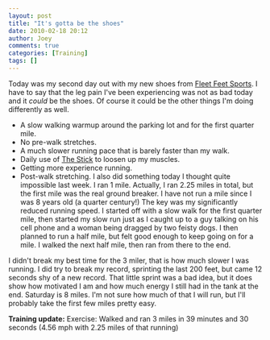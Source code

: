 ```yaml
---
layout: post
title: "It's gotta be the shoes"
date: 2010-02-18 20:12
author: Joey
comments: true
categories: [Training]
tags: []
---
```

Today was my second day out with my new shoes from [Fleet Feet Sports](http://fleetfeetnashville.com/).  I have to say that the leg pain I've been experiencing was not as bad today and it *could* be the shoes.  Of course it could be the other things I'm doing differently as well.


*   A slow walking warmup around the parking lot and for the first quarter mile.
*   No pre-walk stretches.
*   A much slower running pace that is barely faster than my walk.
*   Daily use of [The Stick](http://www.thestick.com/) to loosen up my muscles.
*   Getting more experience running.
*   Post-walk stretching.
I also did something today I thought quite impossible last week.  I ran 1 mile.  Actually, I ran 2.25 miles in total, but the first mile was the real ground breaker.  I have not run a mile since I was 8 years old (a quarter century!)  The key was my significantly reduced running speed.  I started off with a slow walk for the first quarter mile, then started my slow run just as I caught up to a guy talking on his cell phone and a woman being dragged by two feisty dogs. I then planned to run a half mile, but felt good enough to keep going on for a mile.  I walked the next half mile, then ran from there to the end.

I didn't break my best time for the 3 miler, that is how much slower I was running.   I did try to break my record, sprinting the last 200 feet, but came 12 seconds shy of a new record.  That little sprint was a bad idea, but it does show how motivated I am and how much energy I still had in the tank at the end.  Saturday is 8 miles.  I'm not sure how much of that I will run, but I'll probably take the first few miles pretty easy.

**Training update:**
Exercise: Walked and ran 3 miles in 39 minutes and 30 seconds (4.56 mph with 2.25 miles of that running)

